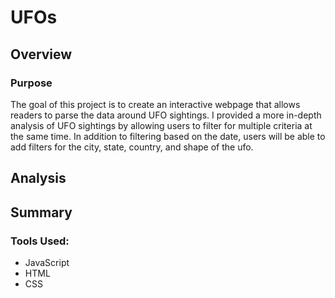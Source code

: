 # UFOs

## Overview
### Purpose
The goal of this project is to create an interactive webpage that allows readers to parse the data around UFO sightings. I provided a more in-depth analysis of UFO sightings by allowing users to filter for multiple criteria at the same time. In addition to filtering based on the date, users will be able to add filters for the city, state, country, and shape of the ufo.

## Analysis
## Summary



### Tools Used:
* JavaScript
* HTML
* CSS